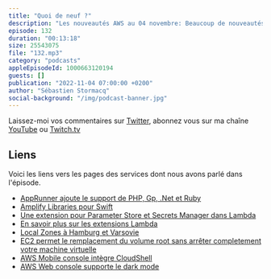 ```yaml
---
title: "Quoi de neuf ?"
description: "Les nouveautés AWS au 04 novembre: Beaucoup de nouveautés cette semaine. J'ai retenu celles qui peuvent influencer notre travail de développeurs, de builders. Je parlerai dans cet épisode de App Runner, de Amplify Libraries pour le language de programmation Swift. Il sera désormais plus facile d'accéder à Parameter Store et Secrets Manager depuis Lambda.  Les locale Zones débarquent en Europe. Je parlerai de EC2 qui permet de remplacer le volume principal sans arrêter complètement votre machine. Et je terminerai avec des nouveautés dans la console AWS et dans la console sur mobile."
episode: 132
duration: "00:13:18"
size: 25543075
file: "132.mp3"
category: "podcasts"
appleEpisodeId: 1000663120194
guests: []
publication: "2022-11-04 07:00:00 +0200"
author: "Sébastien Stormacq"
social-background: "/img/podcast-banner.jpg"
---
```


Laissez-moi vos commentaires sur [Twitter](https://twitter.com/sebsto), abonnez vous sur ma chaîne [YouTube](https://www.youtube.com/sebsto) ou [Twitch.tv](https://www.twitch.tv/sebAWS)

## Liens

Voici les liens vers les pages des services dont nous avons parlé dans l'épisode.

- [AppRunner ajoute le support de PHP, Gp, .Net et Ruby](https://aws.amazon.com/about-aws/whats-new/2022/10/aws-app-runner-support-php-go-dot-net-ruby-managed-runtimes/)
- [Amplify Libraries pour Swift](https://aws.amazon.com/about-aws/whats-new/2022/10/aws-amplify-library-swift-support-ios-macos/)
- [Une extension pour Parameter Store et Secrets Manager dans Lambda](https://aws.amazon.com/about-aws/whats-new/2022/10/aws-parameters-secrets-lambda-extension/)
- [En savoir plus sur les extensions Lambda](https://docs.aws.amazon.com/lambda/latest/dg/using-extensions.html)
- [Local Zones à Hamburg et Varsovie](https://aws.amazon.com/about-aws/whats-new/2022/10/announcing-general-availability-aws-local-zones-hamburg-warsaw/)
- [EC2 permet le remplacement du volume root sans arrêter completement votre machine virtuelle](https://aws.amazon.com/about-aws/whats-new/2022/10/amazon-ec2-enables-patching-guest-operating-system-application-replace-root-volume/)
- [AWS Mobile console intègre CloudShell](https://aws.amazon.com/about-aws/whats-new/2022/10/aws-console-mobile-application-adds-support-aws-cloudshell/)
- [AWS Web console supporte le dark mode](https://aws.amazon.com/about-aws/whats-new/2022/10/dark-mode-support-aws-management-console/)


